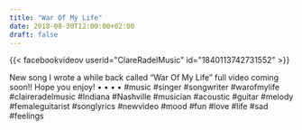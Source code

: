 ```yaml
---
title: "War Of My Life"
date: 2018-08-30T12:00:00+02:00
draft: false
---
```


{{< facebookvideov userid="ClareRadelMusic" id="1840113742731552" >}}

New song I wrote a while back called “War Of My Life” full video coming soon!! Hope you enjoy!
•
•
•
•
#music #singer #songwriter #warofmylife #claireradelmusic #Indiana #Nashville #musician #acoustic #guitar #melody #femaleguitarist #songlyrics #newvideo #mood #fun #love #life #sad #feelings